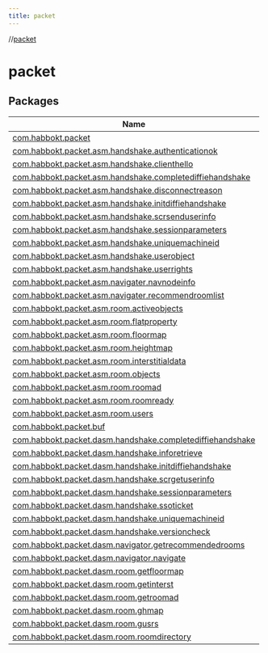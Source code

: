 ```yaml
---
title: packet
---
```

//[packet](index.html)



# packet



## Packages


| Name |
|---|
| [com.habbokt.packet](packet/com.habbokt.packet/index.html) |
| [com.habbokt.packet.asm.handshake.authenticationok](packet/com.habbokt.packet.asm.handshake.authenticationok/index.html) |
| [com.habbokt.packet.asm.handshake.clienthello](packet/com.habbokt.packet.asm.handshake.clienthello/index.html) |
| [com.habbokt.packet.asm.handshake.completediffiehandshake](packet/com.habbokt.packet.asm.handshake.completediffiehandshake/index.html) |
| [com.habbokt.packet.asm.handshake.disconnectreason](packet/com.habbokt.packet.asm.handshake.disconnectreason/index.html) |
| [com.habbokt.packet.asm.handshake.initdiffiehandshake](packet/com.habbokt.packet.asm.handshake.initdiffiehandshake/index.html) |
| [com.habbokt.packet.asm.handshake.scrsenduserinfo](packet/com.habbokt.packet.asm.handshake.scrsenduserinfo/index.html) |
| [com.habbokt.packet.asm.handshake.sessionparameters](packet/com.habbokt.packet.asm.handshake.sessionparameters/index.html) |
| [com.habbokt.packet.asm.handshake.uniquemachineid](packet/com.habbokt.packet.asm.handshake.uniquemachineid/index.html) |
| [com.habbokt.packet.asm.handshake.userobject](packet/com.habbokt.packet.asm.handshake.userobject/index.html) |
| [com.habbokt.packet.asm.handshake.userrights](packet/com.habbokt.packet.asm.handshake.userrights/index.html) |
| [com.habbokt.packet.asm.navigater.navnodeinfo](packet/com.habbokt.packet.asm.navigater.navnodeinfo/index.html) |
| [com.habbokt.packet.asm.navigater.recommendroomlist](packet/com.habbokt.packet.asm.navigater.recommendroomlist/index.html) |
| [com.habbokt.packet.asm.room.activeobjects](packet/com.habbokt.packet.asm.room.activeobjects/index.html) |
| [com.habbokt.packet.asm.room.flatproperty](packet/com.habbokt.packet.asm.room.flatproperty/index.html) |
| [com.habbokt.packet.asm.room.floormap](packet/com.habbokt.packet.asm.room.floormap/index.html) |
| [com.habbokt.packet.asm.room.heightmap](packet/com.habbokt.packet.asm.room.heightmap/index.html) |
| [com.habbokt.packet.asm.room.interstitialdata](packet/com.habbokt.packet.asm.room.interstitialdata/index.html) |
| [com.habbokt.packet.asm.room.objects](packet/com.habbokt.packet.asm.room.objects/index.html) |
| [com.habbokt.packet.asm.room.roomad](packet/com.habbokt.packet.asm.room.roomad/index.html) |
| [com.habbokt.packet.asm.room.roomready](packet/com.habbokt.packet.asm.room.roomready/index.html) |
| [com.habbokt.packet.asm.room.users](packet/com.habbokt.packet.asm.room.users/index.html) |
| [com.habbokt.packet.buf](packet/com.habbokt.packet.buf/index.html) |
| [com.habbokt.packet.dasm.handshake.completediffiehandshake](packet/com.habbokt.packet.dasm.handshake.completediffiehandshake/index.html) |
| [com.habbokt.packet.dasm.handshake.inforetrieve](packet/com.habbokt.packet.dasm.handshake.inforetrieve/index.html) |
| [com.habbokt.packet.dasm.handshake.initdiffiehandshake](packet/com.habbokt.packet.dasm.handshake.initdiffiehandshake/index.html) |
| [com.habbokt.packet.dasm.handshake.scrgetuserinfo](packet/com.habbokt.packet.dasm.handshake.scrgetuserinfo/index.html) |
| [com.habbokt.packet.dasm.handshake.sessionparameters](packet/com.habbokt.packet.dasm.handshake.sessionparameters/index.html) |
| [com.habbokt.packet.dasm.handshake.ssoticket](packet/com.habbokt.packet.dasm.handshake.ssoticket/index.html) |
| [com.habbokt.packet.dasm.handshake.uniquemachineid](packet/com.habbokt.packet.dasm.handshake.uniquemachineid/index.html) |
| [com.habbokt.packet.dasm.handshake.versioncheck](packet/com.habbokt.packet.dasm.handshake.versioncheck/index.html) |
| [com.habbokt.packet.dasm.navigator.getrecommendedrooms](packet/com.habbokt.packet.dasm.navigator.getrecommendedrooms/index.html) |
| [com.habbokt.packet.dasm.navigator.navigate](packet/com.habbokt.packet.dasm.navigator.navigate/index.html) |
| [com.habbokt.packet.dasm.room.getfloormap](packet/com.habbokt.packet.dasm.room.getfloormap/index.html) |
| [com.habbokt.packet.dasm.room.getinterst](packet/com.habbokt.packet.dasm.room.getinterst/index.html) |
| [com.habbokt.packet.dasm.room.getroomad](packet/com.habbokt.packet.dasm.room.getroomad/index.html) |
| [com.habbokt.packet.dasm.room.ghmap](packet/com.habbokt.packet.dasm.room.ghmap/index.html) |
| [com.habbokt.packet.dasm.room.gusrs](packet/com.habbokt.packet.dasm.room.gusrs/index.html) |
| [com.habbokt.packet.dasm.room.roomdirectory](packet/com.habbokt.packet.dasm.room.roomdirectory/index.html) |


